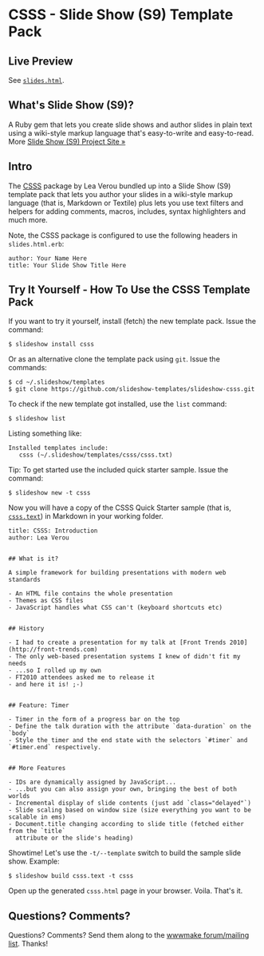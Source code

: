 # CSSS - Slide Show (S9) Template Pack

## Live Preview

See [`slides.html`](http://slideshow-templates.github.io/slideshow-csss/slides.html).

## What's Slide Show (S9)?

A Ruby gem that lets you create slide shows and author slides in plain text
using a wiki-style markup language that's easy-to-write and easy-to-read.
More [Slide Show (S9) Project Site &raquo;](http://slideshow-s9.github.io)


## Intro

The [CSSS](https://github.com/LeaVerou/CSSS) package by Lea Verou bundled up into
a Slide Show (S9) template pack that lets you author your slides
in a wiki-style markup language (that is, Markdown or Textile) plus
lets you use text filters and helpers for adding comments, macros,
includes, syntax highlighters and much more.

Note, the CSSS package is configured to use the following headers in `slides.html.erb`:

    author: Your Name Here
    title: Your Slide Show Title Here


## Try It Yourself - How To Use the CSSS Template Pack

If you want to try it yourself, install (fetch) the new template pack. Issue the command:

    $ slideshow install csss

Or as an alternative clone the template pack using `git`. Issue the commands:

    $ cd ~/.slideshow/templates
    $ git clone https://github.com/slideshow-templates/slideshow-csss.git

To check if the new template got installed, use the `list` command:

    $ slideshow list

Listing something like:

    Installed templates include:
       csss (~/.slideshow/templates/csss/csss.txt)

Tip: To get started use the included quick starter sample. Issue the command:

    $ slideshow new -t csss

Now you will have a copy of the CSSS Quick Starter sample
(that is, [`csss.text`](https://raw.github.com/slideshow-templates/slideshow-csss/gh-pages/sample.md))
in Markdown in your working folder.

```
title: CSSS: Introduction
author: Lea Verou


## What is it?

A simple framework for building presentations with modern web standards

- An HTML file contains the whole presentation
- Themes as CSS files
- JavaScript handles what CSS can't (keyboard shortcuts etc)


## History

- I had to create a presentation for my talk at [Front Trends 2010](http://front-trends.com)
- The only web-based presentation systems I knew of didn't fit my needs
- ...so I rolled up my own
- FT2010 attendees asked me to release it
- and here it is! ;-)


## Feature: Timer

- Timer in the form of a progress bar on the top
- Define the talk duration with the attribute `data-duration` on the `body`
- Style the timer and the end state with the selectors `#timer` and `#timer.end` respectively.


## More Features

- IDs are dynamically assigned by JavaScript...
- ...but you can also assign your own, bringing the best of both worlds
- Incremental display of slide contents (just add `class="delayed"`)
- Slide scaling based on window size (size everything you want to be scalable in ems)
- Document.title changing according to slide title (fetched either from the `title`
  attribute or the slide's heading)
```

Showtime! Let's use the `-t/--template` switch to build the
sample slide show. Example:

    $ slideshow build csss.text -t csss

Open up the generated `csss.html` page in your browser. Voila. That's it.

## Questions? Comments?

Questions? Comments?
Send them along to the [wwwmake forum/mailing list](http://groups.google.com/group/wwwmake).
Thanks!
